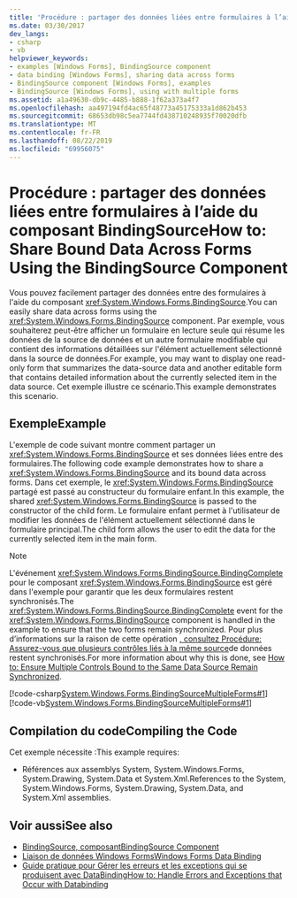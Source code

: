 ```yaml
---
title: 'Procédure : partager des données liées entre formulaires à l’aide du composant BindingSource'
ms.date: 03/30/2017
dev_langs:
- csharp
- vb
helpviewer_keywords:
- examples [Windows Forms], BindingSource component
- data binding [Windows Forms], sharing data across forms
- BindingSource component [Windows Forms], examples
- BindingSource [Windows Forms], using with multiple forms
ms.assetid: a1a49630-db9c-4485-b888-1f62a373a4f7
ms.openlocfilehash: aa497194fd4ac65f48773a45175333a1d862b453
ms.sourcegitcommit: 68653db98c5ea7744fd438710248935f70020dfb
ms.translationtype: MT
ms.contentlocale: fr-FR
ms.lasthandoff: 08/22/2019
ms.locfileid: "69956075"
---
```

# <a name="how-to-share-bound-data-across-forms-using-the-bindingsource-component"></a><span data-ttu-id="8a9ad-102">Procédure : partager des données liées entre formulaires à l’aide du composant BindingSource</span><span class="sxs-lookup"><span data-stu-id="8a9ad-102">How to: Share Bound Data Across Forms Using the BindingSource Component</span></span>
<span data-ttu-id="8a9ad-103">Vous pouvez facilement partager des données entre des formulaires à l'aide du composant <xref:System.Windows.Forms.BindingSource>.</span><span class="sxs-lookup"><span data-stu-id="8a9ad-103">You can easily share data across forms using the <xref:System.Windows.Forms.BindingSource> component.</span></span> <span data-ttu-id="8a9ad-104">Par exemple, vous souhaiterez peut-être afficher un formulaire en lecture seule qui résume les données de la source de données et un autre formulaire modifiable qui contient des informations détaillées sur l'élément actuellement sélectionné dans la source de données.</span><span class="sxs-lookup"><span data-stu-id="8a9ad-104">For example, you may want to display one read-only form that summarizes the data-source data and another editable form that contains detailed information about the currently selected item in the data source.</span></span> <span data-ttu-id="8a9ad-105">Cet exemple illustre ce scénario.</span><span class="sxs-lookup"><span data-stu-id="8a9ad-105">This example demonstrates this scenario.</span></span>  
  
## <a name="example"></a><span data-ttu-id="8a9ad-106">Exemple</span><span class="sxs-lookup"><span data-stu-id="8a9ad-106">Example</span></span>  
 <span data-ttu-id="8a9ad-107">L'exemple de code suivant montre comment partager un <xref:System.Windows.Forms.BindingSource> et ses données liées entre des formulaires.</span><span class="sxs-lookup"><span data-stu-id="8a9ad-107">The following code example demonstrates how to share a <xref:System.Windows.Forms.BindingSource> and its bound data across forms.</span></span> <span data-ttu-id="8a9ad-108">Dans cet exemple, le <xref:System.Windows.Forms.BindingSource> partagé est passé au constructeur du formulaire enfant.</span><span class="sxs-lookup"><span data-stu-id="8a9ad-108">In this example, the shared <xref:System.Windows.Forms.BindingSource> is passed to the constructor of the child form.</span></span> <span data-ttu-id="8a9ad-109">Le formulaire enfant permet à l'utilisateur de modifier les données de l'élément actuellement sélectionné dans le formulaire principal.</span><span class="sxs-lookup"><span data-stu-id="8a9ad-109">The child form allows the user to edit the data for the currently selected item in the main form.</span></span>  
  
> [!NOTE]
> <span data-ttu-id="8a9ad-110">L'événement <xref:System.Windows.Forms.BindingSource.BindingComplete> pour le composant <xref:System.Windows.Forms.BindingSource> est géré dans l'exemple pour garantir que les deux formulaires restent synchronisés.</span><span class="sxs-lookup"><span data-stu-id="8a9ad-110">The <xref:System.Windows.Forms.BindingSource.BindingComplete> event for the <xref:System.Windows.Forms.BindingSource> component is handled in the example to ensure that the two forms remain synchronized.</span></span> <span data-ttu-id="8a9ad-111">Pour plus d’informations sur la raison de cette opération [, consultez Procédure: Assurez-vous que plusieurs contrôles liés à la même source](../multiple-controls-bound-to-data-source-synchronized.md)de données restent synchronisés.</span><span class="sxs-lookup"><span data-stu-id="8a9ad-111">For more information about why this is done, see [How to: Ensure Multiple Controls Bound to the Same Data Source Remain Synchronized](../multiple-controls-bound-to-data-source-synchronized.md).</span></span>  
  
 [!code-csharp[System.Windows.Forms.BindingSourceMultipleForms#1](~/samples/snippets/csharp/VS_Snippets_Winforms/System.Windows.Forms.BindingSourceMultipleForms/CS/Form1.cs#1)]
 [!code-vb[System.Windows.Forms.BindingSourceMultipleForms#1](~/samples/snippets/visualbasic/VS_Snippets_Winforms/System.Windows.Forms.BindingSourceMultipleForms/VB/Form1.vb#1)]  
  
## <a name="compiling-the-code"></a><span data-ttu-id="8a9ad-112">Compilation du code</span><span class="sxs-lookup"><span data-stu-id="8a9ad-112">Compiling the Code</span></span>  
 <span data-ttu-id="8a9ad-113">Cet exemple nécessite :</span><span class="sxs-lookup"><span data-stu-id="8a9ad-113">This example requires:</span></span>  
  
- <span data-ttu-id="8a9ad-114">Références aux assemblys System, System.Windows.Forms, System.Drawing, System.Data et System.Xml.</span><span class="sxs-lookup"><span data-stu-id="8a9ad-114">References to the System, System.Windows.Forms, System.Drawing, System.Data, and System.Xml assemblies.</span></span>  
  
## <a name="see-also"></a><span data-ttu-id="8a9ad-115">Voir aussi</span><span class="sxs-lookup"><span data-stu-id="8a9ad-115">See also</span></span>

- [<span data-ttu-id="8a9ad-116">BindingSource, composant</span><span class="sxs-lookup"><span data-stu-id="8a9ad-116">BindingSource Component</span></span>](bindingsource-component.md)
- [<span data-ttu-id="8a9ad-117">Liaison de données Windows Forms</span><span class="sxs-lookup"><span data-stu-id="8a9ad-117">Windows Forms Data Binding</span></span>](../windows-forms-data-binding.md)
- [<span data-ttu-id="8a9ad-118">Guide pratique pour Gérer les erreurs et les exceptions qui se produisent avec DataBinding</span><span class="sxs-lookup"><span data-stu-id="8a9ad-118">How to: Handle Errors and Exceptions that Occur with Databinding</span></span>](how-to-handle-errors-and-exceptions-that-occur-with-databinding.md)
